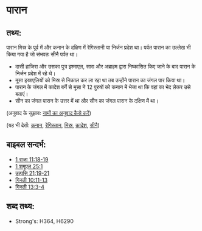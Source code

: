 # पारान #

## तथ्य: ##

पारान मिस्र के पूर्व में और कनान के दक्षिण में रेगिस्तानी या निर्जन प्रदेश था। पर्वत पारान का उल्लेख भी किया गया है जो संभवतः सीनै पर्वत था।

* दासी हाजिरा और उसका पुत्र इश्माएल, सारा और अब्राहम द्वारा निष्कासित किए जाने के बाद पारान के निर्जन प्रदेश में रहे थे।
* मूसा इस्राएलियों को मिस्र से निकाल कर ला रहा था तब उन्होंने पारान का जंगल पार किया था।
* पारान के जंगल में कादेश बर्ने से मूसा ने 12 पुरुषों को कनान में भेजा था कि वहां का भेद लेकर उसे बताएं।
* सीन का जंगल पारान के उत्तर में था और सीन का जंगल पारान के दक्षिण में था।

(अनुवाद के सुझाव: [नामों का अनुवाद कैसे करें](rc://en/ta/man/translate/translate-names))

(यह भी देखें: [कनान](../names/canaan.md), [रेगिस्तान](../other/desert.md), [मिस्र](../names/egypt.md), [कादेश](../names/kadesh.md), [सीनै](../names/sinai.md))

## बाइबल सन्दर्भ: ##

* [1 राजा 11:18-19](rc://en/tn/help/1ki/11/18)
* [1 शमूएल 25:1](rc://en/tn/help/1sa/25/01)
* [उत्पत्ति 21:19-21](rc://en/tn/help/gen/21/19)
* [गिनती 10:11-13](rc://en/tn/help/num/10/11)
* [गिनती 13:3-4](rc://en/tn/help/num/13/03)

## शब्द तथ्य: ##

* Strong's: H364, H6290
